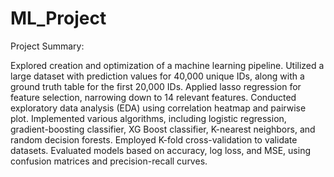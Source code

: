 # ML_Project

Project Summary:

Explored creation and optimization of a machine learning pipeline.
Utilized a large dataset with prediction values for 40,000 unique IDs, along with a ground truth table for the first 20,000 IDs.
Applied lasso regression for feature selection, narrowing down to 14 relevant features.
Conducted exploratory data analysis (EDA) using correlation heatmap and pairwise plot.
Implemented various algorithms, including logistic regression, gradient-boosting classifier, XG Boost classifier, K-nearest neighbors, and random decision forests.
Employed K-fold cross-validation to validate datasets.
Evaluated models based on accuracy, log loss, and MSE, using confusion matrices and precision-recall curves.
